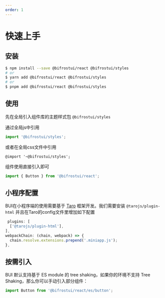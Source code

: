 ```yaml
---
order: 1
---
```


# 快速上手

## 安装

```bash
$ npm install --save @bifrostui/react @bifrostui/styles
# or
$ yarn add @bifrostui/react @bifrostui/styles
# or
$ pnpm add @bifrostui/react @bifrostui/styles
```

## 使用

先在全局引入组件库的主题样式包 `@bifrostui/styles`

通过全局js中引用

```js
import '@bifrostui/styles';
```

或者在全局css文件中引用

```less
@import '~@bifrostui/styles';
```

组件使用直接引入即可

```js
import { Button } from '@bifrostui/react';
```

## 小程序配置

BUI在小程序端的使用需要基于 [Taro](https://taro-docs.jd.com/docs/) 框架开发。我们需要安装 `@tarojs/plugin-html`
并且在Taro的config文件里增加如下配置

```js
 plugins: [
  ['@tarojs/plugin-html'],
],
webpackChain: (chain, webpack) => {
  chain.resolve.extensions.prepend('.miniapp.js');
},
```

## 按需引入

BUI 默认支持基于 ES module 的 tree shaking，如果你的环境不支持 Tree Shaking，那么你可以手动引入部分组件：

```js
import Button from '@bifrostui/react/es/button';
```
